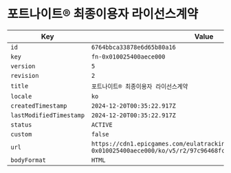 # 포트나이트® 최종이용자 라이선스계약

| Key | Value |
| --- | ----- |
| `id` | `6764bbca33878e6d65b80a16` |
| `key` | `fn-0x010025400aece000` |
| `version` | `5` |
| `revision` | `2` |
| `title` | `포트나이트® 최종이용자 라이선스계약` |
| `locale` | `ko` |
| `createdTimestamp` | `2024-12-20T00:35:22.917Z` |
| `lastModifiedTimestamp` | `2024-12-20T00:35:22.917Z` |
| `status` | `ACTIVE` |
| `custom` | `false` |
| `url` | `https://cdn1.epicgames.com/eulatracking-download/fn-0x010025400aece000/ko/v5/r2/97c96468fcfacd6872d5de1d62656888.pdf` |
| `bodyFormat` | `HTML` |
